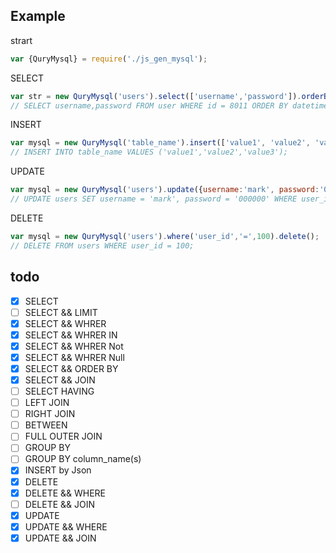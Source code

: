 ## Example
strart
```js
var {QuryMysql} = require('./js_gen_mysql');
```

SELECT
```js
var str = new QuryMysql('users').select(['username','password']).orderBy(['datetime']).where('id','=',8011);
// SELECT username,password FROM user WHERE id = 8011 ORDER BY datetime ASC;
```

INSERT
```js
var mysql = new QuryMysql('table_name').insert(['value1', 'value2', 'value3']);
// INSERT INTO table_name VALUES ('value1','value2','value3');
```

UPDATE
```js
var mysql = new QuryMysql('users').update({username:'mark', password:'000000'}).where('user_id','=',100);
// UPDATE users SET username = 'mark', password = '000000' WHERE user_id = 100;
```

DELETE
```js
var mysql = new QuryMysql('users').where('user_id','=',100).delete();
// DELETE FROM users WHERE user_id = 100;
```

## todo
- [x] SELECT
- [ ] SELECT && LIMIT
- [x] SELECT && WHRER
- [x] SELECT && WHRER IN
- [x] SELECT && WHRER Not
- [x] SELECT && WHRER Null
- [x] SELECT && ORDER BY
- [x] SELECT && JOIN
- [ ] SELECT HAVING
- [ ] LEFT JOIN
- [ ] RIGHT JOIN
- [ ] BETWEEN
- [ ] FULL OUTER JOIN
- [ ] GROUP BY
- [ ] GROUP BY column_name(s)
- [x] INSERT by Json
- [x] DELETE
- [x] DELETE && WHERE
- [ ] DELETE && JOIN
- [x] UPDATE
- [x] UPDATE && WHERE 
- [x] UPDATE && JOIN
